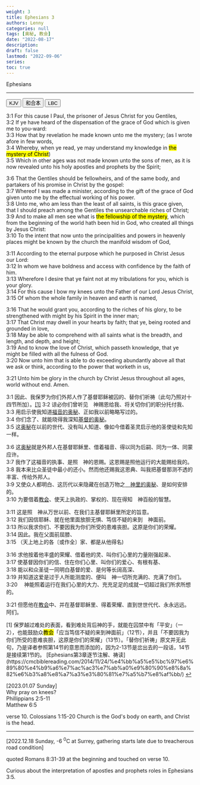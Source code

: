 ```yaml
---
weight: 3
title: Ephesians 3
authors: Lenny
categories: null
tags: [奥秘, 教会]
date: "2022-08-17"
description: 
draft: false
lastmod: "2022-09-06"
series:
toc: true
---
```

Ephesians 

<!--more-->
---

<div class="tab">
  <button class="tablinks active" onclick="tablabel(event, 'english')">KJV</button>
  <button class="tablinks" onclick="tablabel(event, 'chinese')">和合本</button>
  <button class="tablinks" onclick="tablabel(event, 'verse1')">LBC</button>
</div>

<!-- Tab content -->
<div id="english" class="tabcontent" style="display:block">

3:1 For this cause I Paul, the prisoner of Jesus Christ for you Gentiles,  
3:2 If ye have heard of the dispensation of the grace of God which is given me to you-ward:  
3:3 How that by revelation he made known unto me the mystery; (as I wrote afore in few words,  
3:4 Whereby, when ye read, ye may understand my knowledge in <mark class = "lemon">the mystery of Christ</mark>)  
3:5 Which in other ages was not made known unto the sons of men, as it is now revealed unto his holy apostles and prophets by the Spirit;  
 
3:6 That the Gentiles should be fellowheirs, and of the same body, and partakers of his promise in Christ by the gospel:  
3:7 Whereof I was made a minister, according to the gift of the grace of God given unto me by the effectual working of his power.  
3:8 Unto me, who am less than the least of all saints, is this grace given, that I should preach among the Gentiles the unsearchable riches of Christ;  
3:9 And to make all men see what is <mark class = "lemon">the fellowship of the mystery</mark>, which from the beginning of the world hath been hid in God, who created all things by Jesus Christ:  
3:10 To the intent that now unto the principalities and powers in heavenly places might be known by the church the manifold wisdom of God,  
 
3:11 According to the eternal purpose which he purposed in Christ Jesus our Lord:  
3:12 In whom we have boldness and access with confidence by the faith of him.  
3:13 Wherefore I desire that ye faint not at my tribulations for you, which is your glory.  
3:14 For this cause I bow my knees unto the Father of our Lord Jesus Christ,  
3:15 Of whom the whole family in heaven and earth is named,  
 
3:16 That he would grant you, according to the riches of his glory, to be strengthened with might by his Spirit in the inner man;  
3:17 That Christ may dwell in your hearts by faith; that ye, being rooted and grounded in love,  
3:18 May be able to comprehend with all saints what is the breadth, and length, and depth, and height;  
3:19 And to know the love of Christ, which passeth knowledge, that ye might be filled with all the fulness of God.  
3:20 Now unto him that is able to do exceeding abundantly above all that we ask or think, according to the power that worketh in us,  
 
3:21 Unto him be glory in the church by Christ Jesus throughout all ages, world without end. Amen.  
</div>



<div id="chinese" class="tabcontent">

3:1 因此、我保罗为你们外邦人作了基督耶稣被囚的、替你们祈祷〔此句乃照对十四节所加〕。<a id="1_ref" href = "#1">[1]</a>
3:2 谅必你们曾听见　神赐恩给我、将关切你们的职分托付我、  
3:3 用启示使我知道<u>福音的奥秘</u>、正如我以前略略写过的。  
3:4 你们念了、就能晓得我深知<u>基督的奥秘</u>。  
3:5 这<u>奥秘</u>在以前的世代、没有叫人知道、像如今借着圣灵启示他的圣使徒和先知一样。  

3:6 这<u>奥秘</u>就是外邦人在基督耶稣里、借着福音、得以同为后嗣、同为一体、同蒙应许。  
3:7 我作了这福音的执事、是照　神的恩赐。这恩赐是照他运行的大能赐给我的。  
3:8 我本来比众圣徒中最小的还小。然而他还赐我这恩典、叫我把基督那测不透的丰富、传给外邦人。  
3:9 又使众人都明白、这历代以来隐藏在创造万物之<u>　神里的奥秘</u>、是如何安排的。  
3:10 为要借着<u>教会</u>、使天上执政的、掌权的、现在得知　神百般的智慧。  

3:11 这是照　神从万世以前、在我们主基督耶稣里所定的旨意。  
3:12 我们因信耶稣、就在他里面放胆无惧、笃信不疑的来到　神面前。  
3:13 所以我求你们、不要因我为你们所受的患难丧胆。这原是你们的荣耀。  
3:14 因此。我在父面前屈膝、  
3:15 （天上地上的各〔或作全〕家、都是从他得名)  

3:16 求他按着他丰盛的荣耀、借着他的灵、叫你们心里的力量刚强起来、  
3:17 使基督因你们的信、住在你们心里、叫你们的爱心、有根有基、  
3:18 能以和众圣徒一同明白基督的爱、是何等长阔高深、  
3:19 并知道这爱是过于人所能测度的、便叫　神一切所充满的、充满了你们。  
3:20 　神能照着运行在我们心里的大力、充充足足的成就一切超过我们所求所想的。  

3:21 但愿他在<u>教会</u>中、并在基督耶稣里、得着荣耀、直到世世代代、永永远远。阿们。  


<p id="1">[1] 保罗越过难处的表面，看到难处背后神的手，就能在囚禁中有「平安」（一2），也能鼓励众<mark class = "lemon">教会</mark>「应当笃信不疑的来到神面前」（12节），并且「不要因我为你们所受的患难丧胆，这原是你们的荣耀」（13节）。「替你们祈祷」原文并无此句，乃是译者参照第14节的意思而添加的，因为2-13节是岔出去的一段话，14节是接续第1节的。  
[Ephesians第3章逐节注解、祷读](https://cmcbiblereading.com/2014/11/24/%e4%bb%a5%e5%bc%97%e6%89%80%e4%b9%a6%e7%ac%ac3%e7%ab%a0%e9%80%90%e8%8a%82%e6%b3%a8%e8%a7%a3%e3%80%81%e7%a5%b7%e8%af%bb/)  
<a href="#1_ref">&#8617;</a></p>
  
</div>


<div id="verse1" class="tabcontent">

[2023.01.07 Sunday]  
Why pray on knees?  
Phillippians 2:5-11  
Matthew 6:5  

verse 10. Colossians 1:15-20 Church is the God's body on earth, and Christ is the head.  

---

[2022.12.18 Sunday, -6 <sup>0</sup>C at Surrey, gathering starts late due to treacherous road condition]

quoted Romans 8:31-39 at the beginning and touched on verse 10.

Curious about the interpretation of apostles and prophets roles in Ephesians 3:5.

</div>